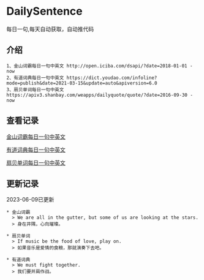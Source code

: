 # DailySentence

每日一句,每天自动获取，自动推代码

## 介绍

```
1、金山词霸每日一句中英文 http://open.iciba.com/dsapi/?date=2018-01-01 - now
2、有道词典每日一句中英文 https://dict.youdao.com/infoline?mode=publish&date=2021-03-15&update=auto&apiversion=6.0
3、扇贝单词每日一句中英文 https://apiv3.shanbay.com/weapps/dailyquote/quote/?date=2016-09-30 - now
```

## 查看记录

[金山词霸每日一句中英文](./data/iciba/)

[有道词典每日一句中英文](./data/youdao/)

[扇贝单词每日一句中英文](./data/shanbay/)

## 更新记录
2023-06-09已更新 
```
* 金山词霸
  > We are all in the gutter, but some of us are looking at the stars.
  > 身在井隅，心向璀璨。

* 扇贝单词
  > If music be the food of love, play on.
  > 如果音乐是爱情的食粮，那就演奏下去吧。

* 有道词典
  > We must fight together.
  > 我们要并肩作战。

```
